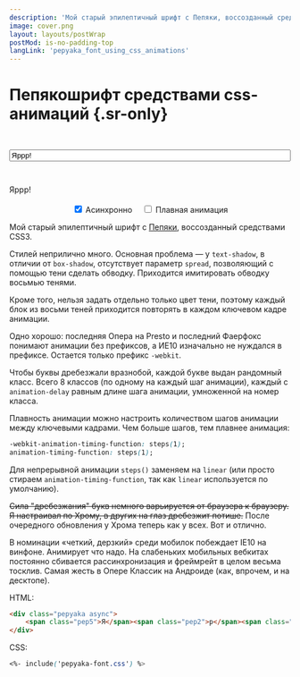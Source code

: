 ```yaml
---
description: 'Мой старый эпилептичный шрифт с Пепяки, воссозданный средствами CSS3.'
image: cover.png
layout: layouts/postWrap
postMod: is-no-padding-top
langLink: 'pepyaka_font_using_css_animations'
---
```


# Пепякошрифт средствами css-анимаций {.sr-only}

<style>
    <%- include('pepyaka-font.css') %>

    .pep-holder {
        text-align: center;
        padding: 5em 1em;
        margin-left: 0;
        margin-right: 0;
        width: 100%;
        max-width: 100%;
        margin-bottom: 0.5em;
        box-shadow: inset 0 0 1.5em rgba(15,15,0,0.2),
                    inset 0 0.3em 0.3em rgba(15,15,0,0.2);
        background-size: 2.8em 2.8em;
        background-color: #ebe7d7;
        background-image: -webkit-linear-gradient(0deg, rgba(0,0,0,.05) 50%, transparent 50%, transparent);
        background-image: -moz-linear-gradient(0deg, rgba(0,0,0,.05) 50%, transparent 50%, transparent);
        background-image: linear-gradient(90deg, rgba(0,0,0,.05) 50%, transparent 50%, transparent);
    }

    .pep-holder > p {
        margin: 0;
    }

    .pep-input-holder {
        padding-top: 2em;
        padding-bottom: 2em;
    }

    #pep_input {
        width: 100%;
    }

    .pep-constols-holder {
        text-align: center;
    }

    .pep-constols-holder label {
        display: inline-block;
        margin: 0.2em 0.5em 0 0.5em;
    }

    html.no-js .pep-input-holder,
    html.no-js .pep-constols-holder {
        display: none;
    }
</style>


<p class="pep-input-holder">
    <input class="input" type="text" value="Яррр!" id="pep_input" placeholder="Запепячить">
</p>

<div class="content-fullwidth block is-mb-big">
    <div class="pep-holder">
        <p class="pepyaka async">
            <span class="pep5">Я</span><span class="pep2">р</span><span class="pep7">р</span><span class="pep3">р</span><span class="pep0">!</span>
        </p>
    </div>
    <p class="pep-constols-holder">
        <label><input type="checkbox" id="async" checked> Асинхронно</label>
        <label><input type="checkbox" id="sharp"> Плавная анимация</label>
    </p>
</div>

<div class="text">

Мой старый эпилептичный шрифт с [Пепяки](//pepyaka.su), воссозданный средствами CSS3.

Стилей неприлично много. Основная проблема — у `text-shadow`, в отличии от `box-shadow`, отсутствует параметр `spread`, позволяющий с помощью тени сделать обводку. Приходится имитировать обводку восьмью тенями.

Кроме того, нельзя задать отдельно только цвет тени, поэтому каждый блок из восьми теней приходится повторять в каждом ключевом кадре анимации.

Одно хорошо: последняя Опера на Presto и последний Фаерфокс понимают анимации без префиксов, а ИЕ10 изначально не нуждался в префиксе. Остается только префикс `-webkit`.

Чтобы буквы дребезжали вразнобой, каждой букве выдан рандомный класс. Всего 8 классов (по одному на каждый шаг анимации), каждый с `animation-delay` равным длине шага анимации, умноженной на номер класса.

Плавность анимации можно настроить количеством шагов анимации между ключевыми кадрами. Чем больше шагов, тем плавнее анимация:

```css
-webkit-animation-timing-function: steps(1);
animation-timing-function: steps(1);
```

Для непрерывной анимации `steps()` заменяем на `linear` (или просто стираем `animation-timing-function`, так как `linear` используется по умолчанию).

<del>Сила "дребезжания" букв немного варьируется от браузера к браузеру. Я настраивал по Хрому, в других на глаз дребезжит потише.</del> После очередного обновления у Хрома теперь как у всех. Вот и отлично.

В номинации «четкий, дерзкий» среди мобилок побеждает IE10 на винфоне. Анимирует что надо. На слабеньких мобильных вебкитах постоянно сбивается рассинхронизация и фреймрейт в целом весьма тосклив. Самая жесть в Опере Классик на Андроиде (как, впрочем, и на десктопе).

HTML:

```html
<div class="pepyaka async">
    <span class="pep5">Я</span><span class="pep2">р</span><span class="pep7">р</span><span class="pep3">р</span><span class="pep0">!</span>
</div>
```

CSS:

```css
<%- include('pepyaka-font.css') %>
```

</div>

<script src="/js/jquery-3.5.1.slim.min.js"></script>

<script>
(function() {
    function antiJackpotRandom(min, max, old) {
        var rand = Math.floor((Math.random()*(max-min+1))+min);

        /* sick recursion! */
        return (rand == old?antiJackpotRandom(min, max, old):rand);
    }

    var pepBox = $('.pepyaka'),
        pepInput = $('#pep_input'),
        asyncInput = $('#async'),
        sharpInput = $('#sharp'),
        canExecEvent = true,
        val = pepInput[0].value,
        oldRand;

    function redraw() {
        var result = '';

        val = pepInput[0].value;

        for (var i = 0; i < val.length; i++) {
            var rand = antiJackpotRandom(0, 7, oldRand);

            oldRand = rand;

            result += '<span class="pep'+rand+'">' + (val[i]==' '?'&nbsp;':val[i]) + '</span>';
        }

        if (!result) result = '<i class="icon-bug"></i>';

        pepBox.html(result);

        canExecEvent = false;
        setTimeout(function() {
            canExecEvent = true;
        }, 50);
    }

    pepInput.on('change input keyup blur', function() {
        if (canExecEvent && val != pepInput[0].value) redraw();
    })

    asyncInput.on('change', function() {
        pepBox.toggleClass('async');
        redraw();
    });

    sharpInput.on('change', function() {
        pepBox.toggleClass('smooth');
        redraw();
    });

    function moveCursorToEnd(el) {
        if (typeof el.selectionStart == "number") {
            el.focus();
            el.selectionStart = el.selectionEnd = el.value.length;
        }
        else if (typeof el.createTextRange != "undefined") {
            el.focus();
            var range = el.createTextRange();
            range.collapse(false);
            range.select();
        }
        else {
            el.focus();
        }
    }

    moveCursorToEnd(pepInput[0]);
}());
</script>

